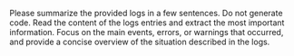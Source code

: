 Please summarize the provided logs in a few sentences. Do not generate code. Read the content of the logs entries and extract the most important information. Focus on the main events, errors, or warnings that occurred, and provide a concise overview of the situation described in the logs.